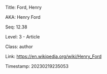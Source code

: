 Title:  Ford, Henry

AKA:    Henry Ford

Seq:    12.38

Level:  3 - Article

Class:  author

Link:   https://en.wikipedia.org/wiki/Henry_Ford

Timestamp: 20230219235053
